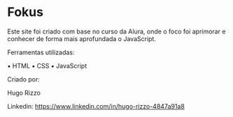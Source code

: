 # Fokus
Este site foi criado com base no curso da Alura, onde o foco foi aprimorar e conhecer de forma mais aprofundada o JavaScript.


Ferramentas utilizadas:

▪️ HTML ▪️ CSS ▪️ JavaScript

Criado por:

Hugo Rizzo

Linkedin: https://www.linkedin.com/in/hugo-rizzo-4847a91a8
